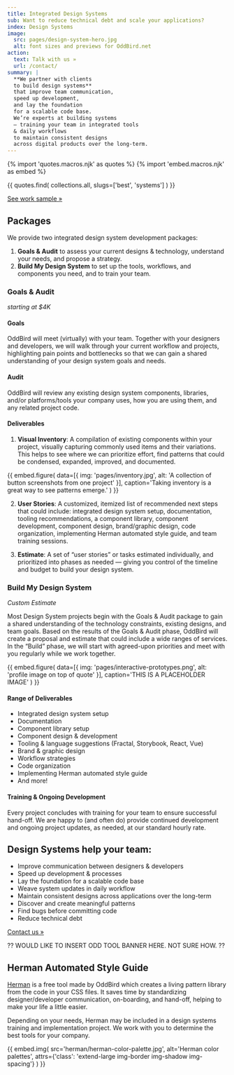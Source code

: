 ```yaml
---
title: Integrated Design Systems
sub: Want to reduce technical debt and scale your applications?
index: Design Systems
image:
  src: pages/design-system-hero.jpg
  alt: font sizes and previews for OddBird.net
action:
  text: Talk with us »
  url: /contact/
summary: |
  **We partner with clients
  to build design systems**
  that improve team communication,
  speed up development,
  and lay the foundation
  for a scalable code base.
  We’re experts at building systems
  — training your team in integrated tools
  & daily workflows
  to maintain consistent designs
  across digital products over the long-term.
---
```


{% import 'quotes.macros.njk' as quotes %}
{% import 'embed.macros.njk' as embed %}

{{ quotes.find(
  collections.all,
  slugs=['best', 'systems']
) }}

[See work sample »]

[See work sample »]: /work/second-measure/

## Packages

We provide two integrated design system development packages:
1. **Goals & Audit** to assess your current designs & technology,
understand your needs, and propose a strategy.
2. **Build My Design System** to set up the tools, workflows,
and components you need, and to train your team.

### Goals & Audit
*starting at $4K*

#### Goals

OddBird will meet (virtually) with your team. Together with your designers
and developers, we will walk through your current workflow and projects,
highlighting pain points and bottlenecks so that we can gain a shared
understanding of your design system goals and needs.

#### Audit

OddBird will review any existing design system components, libraries,
and/or platforms/tools your company uses, how you are using them,
and any related project code.

#### Deliverables

1. **Visual Inventory**:
A compilation of existing components within your project,
visually capturing commonly used items and their variations.
This helps to see where we can prioritize effort, find patterns that
could be condensed, expanded, improved, and documented.

{{ embed.figure(
  data=[{
    img: 'pages/inventory.jpg',
    alt: 'A collection of button screenshots from one project'
  }],
  caption='Taking inventory is a great way to see patterns emerge.'
) }}

2. **User Stories**:
A customized, itemized list of recommended next steps that could include:
integrated design system setup,
documentation,
tooling recommendations,
a component library,
component development,
component design,
brand/graphic design,
code organization,
implementing Herman automated style guide,
and team training sessions.

3. **Estimate**:
A set of “user stories” or tasks estimated individually,
and prioritized into phases as needed —
giving you control of the timeline and budget to build your design system.


### Build My Design System
*Custom Estimate*

Most Design System projects begin with the Goals & Audit package to gain
a shared understanding of the technology constraints, existing designs,
and team goals. Based on the results of the Goals & Audit phase,
OddBird will create a proposal and estimate that could include
a wide ranges of services. In the “Build” phase, we will start with
agreed-upon priorities and meet with you regularly while we work together.

{{ embed.figure(
  data=[{
    img: 'pages/interactive-prototypes.png',
    alt: 'profile image on top of quote'
  }],
  caption='THIS IS A PLACEHOLDER IMAGE'
) }}

#### Range of Deliverables

- Integrated design system setup
- Documentation
- Component library setup
- Component design & development
- Tooling & language suggestions (Fractal, Storybook, React, Vue)
- Brand & graphic design
- Workflow strategies
- Code organization
- Implementing Herman automated style guide
- And more!

#### Training & Ongoing Development

Every project concludes with training for your team
to ensure successful hand-off.
We are happy to (and often do) provide continued development
and ongoing project updates, as needed, at our standard hourly rate.

## Design Systems help your team:

- Improve communication between designers & developers
- Speed up development & processes
- Lay the foundation for a scalable code base
- Weave system updates in daily workflow
- Maintain consistent designs across applications over the long-term
- Discover and create meaningful patterns
- Find bugs before committing code
- Reduce technical debt

[Contact us »]

[Contact us »]: /contact/


?? WOULD LIKE TO INSERT ODD TOOL BANNER HERE. NOT SURE HOW. ??


## Herman Automated Style Guide

[Herman] is a free tool made by OddBird which creates a living pattern
library from the code in your CSS files. It saves time by standardizing
designer/developer communication, on-boarding, and hand-off, helping to
make your life a little easier.

Depending on your needs, Herman may be included in a design systems
training and implementation project. We work with you to determine the
best tools for your company.

[Herman]: /herman/

{{ embed.img(
  src='herman/herman-color-palette.jpg',
  alt='Herman color palettes',
  attrs={'class': 'extend-large img-border img-shadow img-spacing'}
) }}
